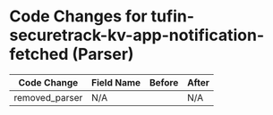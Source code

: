 # Code Changes for tufin-securetrack-kv-app-notification-fetched (Parser)

| Code Change | Field Name | Before | After |
|-------------|------------|--------|-------|
| removed_parser | N/A |  | N/A |